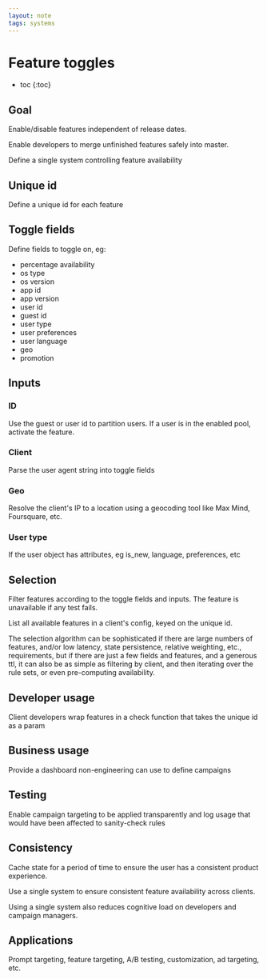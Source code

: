 ```yaml
---
layout: note
tags: systems
---
```



# Feature toggles

* toc
{:toc}


## Goal

Enable/disable features independent of release dates.

Enable developers to merge unfinished features safely into master.

Define a single system controlling feature availability


## Unique id

Define a unique id for each feature


## Toggle fields

Define fields to toggle on, eg:

- percentage availability
- os type
- os version
- app id
- app version
- user id
- guest id
- user type
- user preferences
- user language
- geo
- promotion


## Inputs

### ID

Use the guest or user id to partition users. If a user is in the enabled pool, activate the feature.


### Client

Parse the user agent string into toggle fields


### Geo

Resolve the client's IP to a location using a geocoding tool like Max Mind, Foursquare, etc.


### User type

If the user object has attributes, eg is_new, language, preferences, etc


## Selection

Filter features according to the toggle fields and inputs. The feature is unavailable if any test fails.

List all available features in a client's config, keyed on the unique id.

The selection algorithm can be sophisticated if there are large numbers of features, and/or low latency, state persistence, relative weighting, etc., requirements, but if there are just a few fields and features, and a generous ttl, it can also be as simple as filtering by client, and then iterating over the rule sets, or even pre-computing availability.


## Developer usage

Client developers wrap features in a check function that takes the unique id as a param


## Business usage

Provide a dashboard non-engineering can use to define campaigns


## Testing

Enable campaign targeting to be applied transparently and log usage that would have been affected to sanity-check rules


## Consistency

Cache state for a period of time to ensure the user has a consistent product experience.

Use a single system to ensure consistent feature availability across clients.

Using a single system also reduces cognitive load on developers and campaign managers.


## Applications

Prompt targeting, feature targeting, A/B testing, customization, ad targeting, etc.
